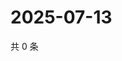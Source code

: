 # 2025-07-13

共 0 条

<!-- BEGIN ZHIHUQUESTIONS -->
<!-- 最后更新时间 Sun Jul 13 2025 00:12:49 GMT+0800 (China Standard Time) -->

<!-- END ZHIHUQUESTIONS -->
